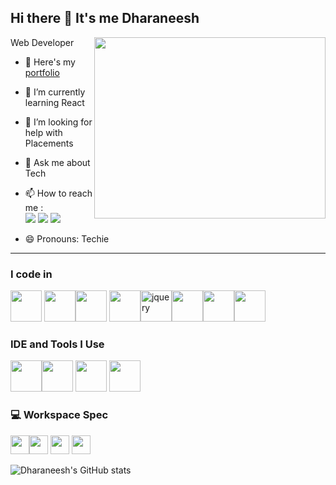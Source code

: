 ## Hi there 👋 It's me Dharaneesh 
 Web Developer
<img align="right" width="370" height="290" src="https://i.pinimg.com/originals/47/f0/34/47f0342cec72b800463bf003eac1257e.gif">
- 🔭 Here's my [portfolio](https://dharaneesh.netlify.app)                                                 
- 🌱 I’m currently learning React
- 🤔 I’m looking for help with Placements
- 💬 Ask me about Tech
- 📫 How to reach me :
<br /> [<img src="https://img.shields.io/badge/Instagram-1DA1F2?style=for-the-badge&logo=instagram&logoColor=white" />](https://www.instagram.com/dharaneesh_v_d?igsh=MW96dzlzYW9nNXQ0bw==) [<img src="https://img.shields.io/badge/LinkedIn-0077B5?style=for-the-badge&logo=linkedin&logoColor=white" />](https://www.linkedin.com/in/dharaneesh-v-d?utm_source=share&utm_campaign=share_via&utm_content=profile&utm_medium=android_app)
[<img src="https://img.shields.io/badge/🌐 DHARANEESH-1DA1F2?style=for-the-badge&logo=website&logoColor=white" />](https://dharaneesh.netlify.app/) 

- 😄 Pronouns: Techie
---
### I code in
<img height="50" width="50" src="https://img.icons8.com/color/48/000000/html-5.png" /> <img height="50" width="50" src="https://img.icons8.com/color/48/000000/css3.png" /><img height="50" width="50" src="https://img.icons8.com/color/48/000000/bootstrap.png" /> <img height="50" width="50" src="https://img.icons8.com/color/48/000000/javascript.png"/><img width="50" height="50" src="https://img.icons8.com/ios-filled/50/000000/jquery.png" alt="jquery"/><img height="50" width="50" src="https://img.icons8.com/color/48/000000/php.png"/><img height="50" width="50" src="https://img.icons8.com/color/48/000000/mysql-logo.png"/><img height="50" width="50" src="https://img.icons8.com/color/48/000000/mongodb.png"/>

### IDE and Tools I Use
<img height="50" width="50" src="https://img.icons8.com/color/48/000000/visual-studio-code-2019.png"/><img height="50" width="50" src="https://img.icons8.com/color/50/000000/git.png"/>  <img height="50" width="50" src="https://img.icons8.com/doodle/48/000000/adobe-photoshop.png"/> <img height="50" src="https://img.shields.io/badge/Netlify-00C7B7?style=for-the-badge&logo=netlify&logoColor=white"/> 


### 💻 Workspace Spec
<img height="30" src="https://img.shields.io/badge/windows_11-ED1C24?style=for-the-badge&logo=hp&logoColor=white"/><img height="30" src="https://img.shields.io/badge/ubuntu-ED1C24?style=for-the-badge&logo=hp&logoColor=white"/>  <img height="30" src="https://img.shields.io/badge/NVIDIA-RTX2050-76B900?style=for-the-badge&logo=nvidia&logoColor=white"/>  <img height="30" src="https://img.shields.io/badge/AMD-Ryzen_5_7535HS-ED1C24?style=for-the-badge&logo=amd&logoColor=white"/> 

![Dharaneesh's GitHub stats](https://github-readme-stats.vercel.app/api?username=dharaneesh8688&theme=dark&show_icons=true&&hide=issues,contribs)


